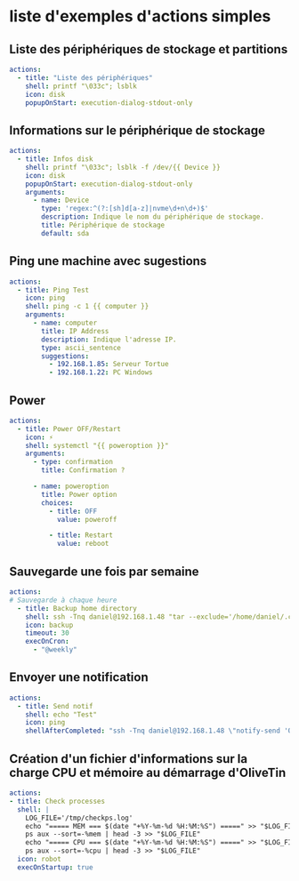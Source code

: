 # liste d'exemples d'actions simples
## Liste des périphériques de stockage et partitions
```yaml
actions:
  - title: "Liste des périphériques"
    shell: printf "\033c"; lsblk
    icon: disk
    popupOnStart: execution-dialog-stdout-only
```

## Informations sur le périphérique de stockage
```yaml
actions:
  - title: Infos disk
    shell: printf "\033c"; lsblk -f /dev/{{ Device }}
    icon: disk
    popupOnStart: execution-dialog-stdout-only
    arguments:
      - name: Device
        type: 'regex:^(?:[sh]d[a-z]|nvme\d+n\d+)$'
        description: Indique le nom du périphérique de stockage.
        title: Périphérique de stockage
        default: sda
```

## Ping une machine avec sugestions
```yaml
actions:
  - title: Ping Test
    icon: ping
    shell: ping -c 1 {{ computer }}
    arguments:
      - name: computer
        title: IP Address
        description: Indique l'adresse IP.
        type: ascii_sentence
        suggestions:
          - 192.168.1.85: Serveur Tortue
          - 192.168.1.22: PC Windows
```

## Power
```yaml
actions:
  - title: Power OFF/Restart
    icon: ⚡
    shell: systemctl "{{ poweroption }}"
    arguments:
      - type: confirmation
        title: Confirmation ?

      - name: poweroption
        title: Power option
        choices:
          - title: OFF
            value: poweroff

          - title: Restart
            value: reboot
```

## Sauvegarde une fois par semaine
```yaml
actions:
# Sauvegarde à chaque heure
  - title: Backup home directory
    shell: ssh -Tnq daniel@192.168.1.48 "tar --exclude='/home/daniel/.cache' -czf - /home/daniel" > /root/backup-$(date +\%Y-\%m-\%d_\%H-\%M-\%S).tar.gz
    icon: backup
    timeout: 30
    execOnCron:
      - "@weekly"
```

## Envoyer une notification 
```yaml
actions:
  - title: Send notif
    shell: echo "Test"
    icon: ping
    shellAfterCompleted: "ssh -Tnq daniel@192.168.1.48 \"notify-send 'OliveTin notify' --icon=computer --expire-time=1000 'Retour commande: {{ exitCode }}, {{ output }}'\""
```
## Création d'un fichier d'informations sur la charge CPU et mémoire au démarrage d'OliveTin
```yaml
actions:
- title: Check processes
  shell: |
    LOG_FILE='/tmp/checkps.log'
    echo "===== MEM === $(date "+%Y-%m-%d %H:%M:%S") =====" >> "$LOG_FILE"
    ps aux --sort=-%mem | head -3 >> "$LOG_FILE"
    echo "===== CPU === $(date "+%Y-%m-%d %H:%M:%S") =====" >> "$LOG_FILE"
    ps aux --sort=-%cpu | head -3 >> "$LOG_FILE"
  icon: robot
  execOnStartup: true
```

## 
```yaml

```
## 
```yaml

```

##
```yaml

```

##
```yaml

```
## 
```yaml

```

##
```yaml

```

##
```yaml

```
## 
```yaml

```

##
```yaml

```
